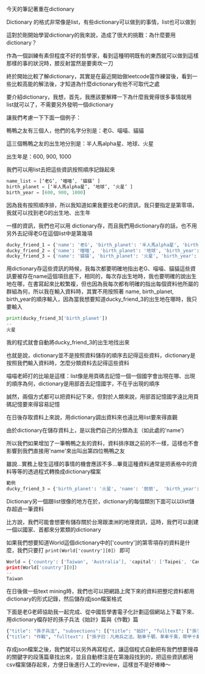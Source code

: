 今天的筆記著重在dictionary

Dictionary 的格式非常像是list，有些dictionary可以做到的事情，list也可以做到

這對於剛開始學習dictionary的我來說，造成了很大的挑戰：為什麼要用dictionary？

作為一個訓練有素但程度不好的哲學家，看到這種明明既有的東西就可以做到這樣那樣的事的狀況時，膝反射當然是要奧坎一刀

終於開始比較了解dictionary，其實是在最近開始做leetcode當作練習後，看到一些比較高能的解法後，才知道為什麼dictionary有他不可取代之處

要介紹dictionary，我想，首先，我應該要解釋一下為什麼我覺得很多事情就用list就可以了，不需要另外發明一個dictionary


讓我們考慮一下下面一個例子：

鴨鴨之友有三個人，他們的名字分別是：老G、喵喵、貓貓

這三個鴨鴨之友的出生地分別是：半人馬alpha星、地球、火星

出生年是：600, 900, 1000

我們可以用list去把這些資訊按照順序記錄起來

```python
name_list = [‘老G’, ‘喵喵’, ‘貓貓’ ]
birth_planet = [‘半人馬alpha星’, ‘地球’, ‘火星’ ]
birth_year = [600, 900, 1000]
```

因為我有按照順序排，所以我知道如果我要找老G的資訊，我只要指定是第零項，我就可以找到老G的出生地、出生年

一樣的資訊，我們也可以用 dictionary存，而且我們用dictionary存的話，也不用另外去記得老G在這個list中是第幾項

```python
ducky_friend_1 = {'name': '老G', 'birth_planet': '半人馬alpha星', 'birth_year': 600}
ducky_friend_2 = {'name': '喵喵',  'birth_planet': '地球', 'birth_year': 900}
ducky_friend_3 = {'name': '貓貓', 'birth_planet': '火星', 'birth_year': 1000}
```

用dictionary存這些資訊的時候，我每次都要明確地指出老G、喵喵、貓貓這些資訊要被存在name這個項目底下，相同的，每次存出生地時，我也要明確的說出生地在哪，在書寫起來比較繁複，但也因為我每次都有明確的指出每個資料他所屬的群組為何，所以我在輸入資料時，其實不用按照著 name, birth_planet, birth_year的順序輸入，因為當我想要知道ducky_friend_3的出生地在哪時，我只要輸入

```python
print(ducky_friend_3['birth_planet'])
--
火星
```

我的程式就會自動將ducky_friend_3的出生地找出來

也就是說，dictionary並不是按照資料儲存的順序去記得這些資料，dictionary是按照我們輸入資料時，怎麼分類資料去記得這些資料

喵喵老師打的比喻是這樣：list像是用頁碼去記憶一個一個國字會出現在哪、出現的順序為何，dictionary是用部首去記憶國字，不在乎出現的順序

誠然，兩個方式都可以把資料記下來，但對於人類來說，用部首記憶國字遠比用頁碼記憶要來得容易記憶

在日後存取資料上來說，用dictionary調出資料來也遠比用list要來得直觀

由於dictionary在儲存資料上，是以我們自己的分類為主（如此處的'name')

所以我們如果增加了一筆鴨鴨之友的資料，資料排序跟之前的不一樣，這樣也不會影響到我們直接用'name'來出叫出第四位鴨鴨之友

雖說...實務上發生這樣的事情的機會應該不多...畢竟這種資料通常是把表格中的資料等等的透過程式轉換成dictionary檔案

```python
範例
ducky_friend_3 = {'birth_planet': '火星', 'name': '朋朋',  'birth_year': 1000}
```



Dictionary另一個跟list很像的地方在於，dictionary的每個類別下面可以以list儲存超過一筆資料

比方說，我們可能會想要有儲存關於台灣跟澳洲的地理資訊，這時，我們可以創建一個以國家、首都來分累類的dictionary

如果我們想要知道World這個dictionary中的['country']的第零項存的資料是什麼，我們只要打 `print(World['country'][0]）` 即可

```python
World = {'country': ['Taiwan', 'Australia’], 'capital': ['Taipei', 'Canberra']}
print(World['country'][0]）
--
Taiwan

```

在日後做一些text mining時，我們也可以把網路上爬下來的資料把整坨資料都用dictionary的形式記錄，然后儲存成json檔案格式

下面是老G老師協助我一起完成、從中國哲學書電子化計劃這個網站上下載下來、用dictionary檔存好的孫子兵法《始計》篇與《作戰》篇
```python
{"title": "孫子兵法", "subsections": [{"title": "始計", "fulltext": ["孫子曰：兵者，國之大事，死生之地，存亡之道，不可不察也。", "故經之以五事，校之以計，而索其情，一曰道，二曰天，三曰地，四曰將，五曰法。", "道者，令民與上同意也，可與之死，可與之生，而不畏危。天者，陰陽，寒暑，時制也。地者，遠近，險易，廣狹，死生也。將者，智，信，仁，勇，嚴也。法者，曲制，官道，主用也。凡此五者，將莫不聞，知之者勝，不知者不勝。", "故校之以計，而索其情。曰：主孰有道，將孰有能，天地孰得，法令孰行，兵眾孰強，士卒孰練，賞罰孰明，吾以此知勝負矣。將聽吾計，用之必勝，留之；將不聽吾計，用之必敗，去之。", "計利以聽，乃為之勢，以佐其外；勢者，因利而制權也。", "兵者，詭道也。故能而示之不能，用而示之不用，近而示之遠，遠而示之近。利而誘之，亂而取之，實而備之，強而避之，怒而撓之，卑而驕之，佚而勞之，親而離之。攻其無備，出其不意，此兵家之勝，不可先傳也。", "夫未戰而廟算勝者，得算多也；未戰而廟算不勝者，得算少也；多算勝，少算不勝，而況於無算乎？吾以此觀之，勝負見矣。"], "parent": "孫子兵法"}
{"title": "作戰", "fulltext": ["孫子曰：凡用兵之法，馳車千駟，革車千乘，帶甲十萬；千里饋糧，則內外之費賓客之用，膠漆之材，車甲之奉，日費千金，然後十萬之師舉矣。", "其用戰也，勝久則鈍兵挫銳，攻城則力屈，久暴師則國用不足。夫鈍兵，挫銳，屈力，殫貨，則諸侯乘其弊而起，雖有智者，不能善其後矣！故兵聞拙速，未睹巧之久也；夫兵久而國利者，未之有也。", "故不盡知用兵之害者，則不能盡知用兵之利也。善用兵者，役不再籍，糧不三載，取用于國，因糧于敵，故軍食可足也。國之貧于師者遠輸，遠輸則百姓貧，近于師者貴賣，貴賣則百姓財竭，財竭則急于丘役，力屈財殫，中原內虛于家，百姓之費，十去其七，公家之費，破車罷馬，甲冑矢弩，戟楯蔽櫓，丘牛大車，十去其六。", "故智將務食於敵，食敵一鍾，當吾二十鍾，𦮼秆一石，當我二十石。故殺敵者怒也，取敵之利者貨也。故車戰，得車十乘以上，賞其先得者，而更其旌旗，車雜而乘之，卒善而養之，是謂勝敵而益強。", "故兵貴勝，不貴久；故知兵之將，民之司命，國家安危之主也。"], "parent": "孫子兵法"}
```

存成json檔案之後，我們就可以另外再寫程式，讓這個程式自動把有我們想要搜尋的關鍵字的段落篇章找出來，並且自動標注是在第幾段找到的，把這些資訊都用csv檔案儲存起來，方便日後進行人工的review，這樣豈不是好棒棒～
